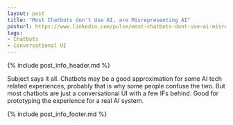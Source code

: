 ```yaml
---
layout: post
title: "Most Chatbots don't Use AI, are Misrepresenting AI"
posturl: https://www.linkedin.com/pulse/most-chatbots-dont-use-ai-misrepresenting-riza-c-berkan-ph-d/
tags:
- Chatbots
- Conversational UI
---
```


{% include post_info_header.md %}

Subject says it all. Chatbots may be a good approximation for some AI tech related experiences, probably that is why some people confuse the two. But most chatbots are just a conversational UI with a few IFs behind. Good for prototyping the experience for a real AI system.

<!--more-->
{% include post_info_footer.md %}
